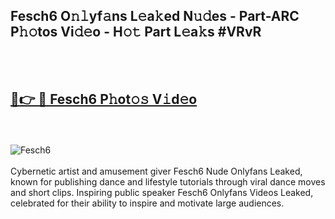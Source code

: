 <h2>Fesch6 O𝚗𝚕yf𝚊ns L𝚎a𝚔ed N𝚞𝚍es - Part-ARC P𝚑𝚘tos Vi𝚍𝚎o - H𝚘𝚝 Part L𝚎a𝚔s #VRvR</h2>
<br>
<br>
<h2><a href="https://sinosizo.online/live/video.php?q=fesch6">🔗👉 🔴 Fesch6 P𝚑ot𝚘𝚜 V𝚒d𝚎o</a></h2>
<br>
<br>
<a href="https://sinosizo.online/live/video.php?q=fesch6" rel="nofollow" data-target="animated-image.originalLink"><img src="https://i.imgur.com/0qMVB7G.gif" alt="Fesch6" style="max-width: 100%; display: inline-block;" data-target="animated-image.originalImage"></a>
</div>
<br>
<br>
Cybernetic artist and amusement giver Fesch6 Nude Onlyfans Leaked, known for publishing dance and lifestyle tutorials through viral dance moves and short clips. Inspiring public speaker Fesch6 Onlyfans Videos Leaked, celebrated for their ability to inspire and motivate large audiences.  
<br>
